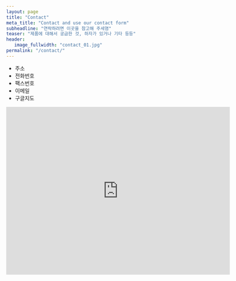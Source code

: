 ```yaml
---
layout: page
title: "Contact"
meta_title: "Contact and use our contact form"
subheadline: "연락하려면 이곳을 참고해 주세염"
teaser: "제품에 대해서 궁금한 것, 하자가 있거나 기타 등등"
header:
   image_fullwidth: "contact_01.jpg"
permalink: "/contact/"
---
```


* 주소
* 전화번호
* 팩스번호
* 이메일
* 구글지도

<iframe src="https://www.google.com/maps/embed?pb=!1m18!1m12!1m3!1d3164.775664766973!2d127.02716621531015!3d37.51320887980801!2m3!1f0!2f0!3f0!3m2!1i1024!2i768!4f13.1!3m3!1m2!1s0x357ca3f1a29f2553%3A0x98b1e5de5e303742!2z64yA7KeE65SU7Jeg7ZS8!5e0!3m2!1sko!2skr!4v1503737664543" width="600" height="450" frameborder="0" style="border:0" allowfullscreen></iframe>
